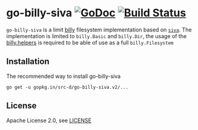 # go-billy-siva [![GoDoc](https://godoc.org/gopkg.in/src-d/go-billy-siva.v2?status.svg)](https://godoc.org/gopkg.in/src-d/go-billy-siva.v2) [![Build Status](https://travis-ci.org/src-d/go-billy-siva.svg?branch=master)](https://travis-ci.org/src-d/go-billy-siva)


`go-billy-siva` is a limit [billy](https://github.com/src-d/go-billy) filesystem implementation based on [`siva`](https://github.com/src-d/go-siva). The implementation is limited to `billy.Basic` and `billy.Dir`, the usage of the [billy.helpers](https://github.com/src-d/go-billy/tree/master/helper) is required to be able of use as a full `billy.Filesystem`

Installation
------------

The recommended way to install go-billy-siva

```
go get -u gopkg.in/src-d/go-billy-siva.v2/...
```

License
-------

Apache License 2.0, see [LICENSE](LICENSE)
